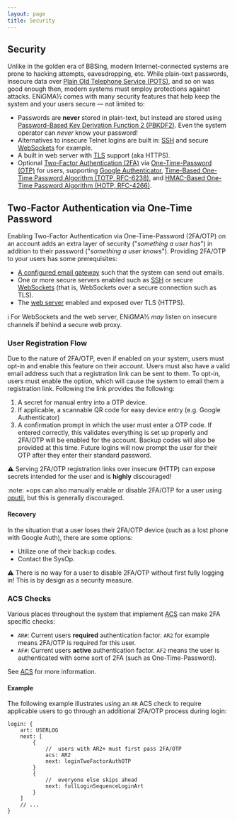 ```yaml
---
layout: page
title: Security
---
```

## Security
Unlike in the golden era of BBSing, modern Internet-connected systems are prone to hacking attempts, eavesdropping, etc. While plain-text passwords, insecure data over [Plain Old Telephone Service (POTS)](https://en.wikipedia.org/wiki/Plain_old_telephone_service), and so on was good enough then, modern systems must employ protections against attacks. ENiGMA½ comes with many security features that help keep the system and your users secure — not limited to:
* Passwords are **never** stored in plain-text, but instead are stored using [Password-Based Key Derivation Function 2 (PBKDF2)](https://en.wikipedia.org/wiki/PBKDF2). Even the system operator can _never_ know your password!
* Alternatives to insecure Telnet logins are built in: [SSH](https://en.wikipedia.org/wiki/Secure_Shell) and secure [WebSockets](https://en.wikipedia.org/wiki/WebSocket) for example.
* A built in web server with [TLS](https://en.wikipedia.org/wiki/Transport_Layer_Security) support (aka HTTPS).
* Optional [Two-Factor Authentication (2FA)](https://en.wikipedia.org/wiki/Multi-factor_authentication) via [One-Time-Password (OTP)](https://en.wikipedia.org/wiki/One-time_password) for users, supporting [Google Authenticator](http://google-authenticator.com/), [Time-Based One-Time Password Algorithm (TOTP, RFC-6238)](https://tools.ietf.org/html/rfc6238), and [HMAC-Based One-Time Password Algorithm (HOTP, RFC-4266)](https://tools.ietf.org/html/rfc4226).

## Two-Factor Authentication via One-Time Password
Enabling Two-Factor Authentication via One-Time-Password (2FA/OTP) on an account adds an extra layer of security ("_something a user has_") in addition to their password ("_something a user knows_"). Providing 2FA/OTP to your users has some prerequisites:
* [A configured email gateway](/docs/configuration/email.md) such that the system can send out emails.
* One or more secure servers enabled such as [SSH](/docs/servers/ssh.md) or secure [WebSockets](/docs/servers/websocket.md) (that is, WebSockets over a secure connection such as TLS).
* The [web server](/docs/servers/web-server.md) enabled and exposed over TLS (HTTPS).

:information_source: For WebSockets and the web server, ENiGMA½ _may_ listen on insecure channels if behind a secure web proxy.

### User Registration Flow
Due to the nature of 2FA/OTP, even if enabled on your system, users must opt-in and enable this feature on their account. Users must also have a valid email address such that a registration link can be sent to them. To opt-in, users must enable the option, which will cause the system to email them a registration link. Following the link provides the following:

1. A secret for manual entry into a OTP device.
2. If applicable, a scannable QR code for easy device entry (e.g. Google Authenticator)
3. A confirmation prompt in which the user must enter a OTP code. If entered correctly, this validates everything is set up properly and 2FA/OTP will be enabled for the account. Backup codes will also be provided at this time. Future logins will now prompt the user for their OTP after they enter their standard password.

:warning: Serving 2FA/OTP registration links over insecure (HTTP) can expose secrets intended for the user and is **highly** discouraged!

:note: +ops can also manually enable or disable 2FA/OTP for a user using [oputil](/docs/admin/oputil.md), but this is generally discouraged.

#### Recovery
In the situation that a user loses their 2FA/OTP device (such as a lost phone with Google Auth), there are some options:
* Utilize one of their backup codes.
* Contact the SysOp.

:warning: There is no way for a user to disable 2FA/OTP without first fully logging in! This is by design as a security measure.

### ACS Checks
Various places throughout the system that implement [ACS](/docs/configuration/acs.md) can make 2FA specific checks:
* `AR#`: Current users **required** authentication factor. `AR2` for example means 2FA/OTP is required for this user.
* `AF#`: Current users **active** authentication factor. `AF2` means the user is authenticated with some sort of 2FA (such as One-Time-Password).

See [ACS](/docs/configuration/acs.md) for more information.

#### Example
The following example illustrates using an `AR` ACS check to require applicable users to go through an additional 2FA/OTP process during login:

```hjson
login: {
    art: USERLOG
    next: [
        {
            //  users with AR2+ must first pass 2FA/OTP
            acs: AR2
            next: loginTwoFactorAuthOTP
        }
        {
            //  everyone else skips ahead
            next: fullLoginSequenceLoginArt
        }
    ]
    // ...
}
```